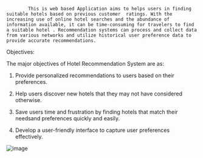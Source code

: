 
    
            This is web based Application aims to helps users in finding suitable hotels based on previous customer  ratings. With the increasing use of online hotel searches and the abundance of information available, it can be time-consuming for travelers to find a suitable hotel . Recommendation systems can process and collect data from various networks and utilize historical user preference data to provide accurate recommendations.

Objectives:

The major objectives of Hotel Recommendation System are as:

1)	Provide personalized recommendations to users based on their preferences.

2)	Help users discover new hotels that they may not have considered otherwise.

3)	Save users time and frustration by finding hotels that match their needsand preferences quickly and easily.

4) Develop a user-friendly interface to capture user preferences effectively.

![image](https://github.com/user-attachments/assets/f371e37c-f262-4a80-b848-7c79256c9808)
